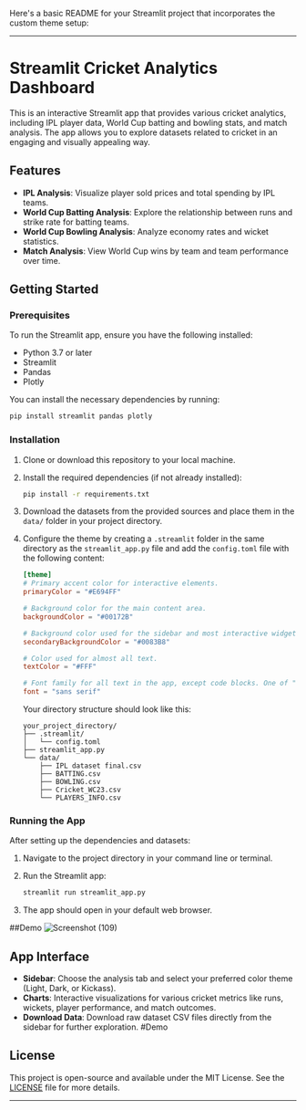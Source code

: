 Here's a basic README for your Streamlit project that incorporates the custom theme setup:

---

# Streamlit Cricket Analytics Dashboard

This is an interactive Streamlit app that provides various cricket analytics, including IPL player data, World Cup batting and bowling stats, and match analysis. The app allows you to explore datasets related to cricket in an engaging and visually appealing way.

## Features

- **IPL Analysis**: Visualize player sold prices and total spending by IPL teams.
- **World Cup Batting Analysis**: Explore the relationship between runs and strike rate for batting teams.
- **World Cup Bowling Analysis**: Analyze economy rates and wicket statistics.
- **Match Analysis**: View World Cup wins by team and team performance over time.

## Getting Started

### Prerequisites

To run the Streamlit app, ensure you have the following installed:

- Python 3.7 or later
- Streamlit
- Pandas
- Plotly

You can install the necessary dependencies by running:

```bash
pip install streamlit pandas plotly
```

### Installation

1. Clone or download this repository to your local machine.
   
2. Install the required dependencies (if not already installed):

   ```bash
   pip install -r requirements.txt
   ```

3. Download the datasets from the provided sources and place them in the `data/` folder in your project directory.

4. Configure the theme by creating a `.streamlit` folder in the same directory as the `streamlit_app.py` file and add the `config.toml` file with the following content:

   ```toml
   [theme]
   # Primary accent color for interactive elements.
   primaryColor = "#E694FF"

   # Background color for the main content area.
   backgroundColor = "#00172B"

   # Background color used for the sidebar and most interactive widgets.
   secondaryBackgroundColor = "#0083B8"

   # Color used for almost all text.
   textColor = "#FFF"

   # Font family for all text in the app, except code blocks. One of "sans serif", "serif", or "monospace".
   font = "sans serif"
   ```

   Your directory structure should look like this:

   ```
   your_project_directory/
   ├── .streamlit/
   │   └── config.toml
   ├── streamlit_app.py
   └── data/
       ├── IPL dataset final.csv
       ├── BATTING.csv
       ├── BOWLING.csv
       ├── Cricket_WC23.csv
       └── PLAYERS_INFO.csv
   ```

### Running the App

After setting up the dependencies and datasets:

1. Navigate to the project directory in your command line or terminal.

2. Run the Streamlit app:

   ```bash
   streamlit run streamlit_app.py
   ```

3. The app should open in your default web browser.

##Demo
![Screenshot (109)](https://github.com/user-attachments/assets/e0eee2c7-16d2-4567-8e74-b7ce16937b7f)


## App Interface

- **Sidebar**: Choose the analysis tab and select your preferred color theme (Light, Dark, or Kickass).
- **Charts**: Interactive visualizations for various cricket metrics like runs, wickets, player performance, and match outcomes.
- **Download Data**: Download raw dataset CSV files directly from the sidebar for further exploration.
#Demo

## License

This project is open-source and available under the MIT License. See the [LICENSE](LICENSE) file for more details.

---
